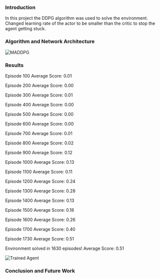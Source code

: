 [//]: # (Image References)

[image1]: https://github.com/arjunlikesgeometry/DRLND-Project-3/blob/master/P3.png
[image2]: https://github.com/arjunlikesgeometry/DRLND-Project-3/blob/master/MADDPG.png

### Introduction
In this project the DDPG algorithm was used to solve the environment. Changed learning rate of the actor to be smaller than the critic to stop the agent getting stuck. 

### Algorithm and Network Architecture
![MADDPG][image2]

### Results
Episode 100	Average Score: 0.01

Episode 200	Average Score: 0.00

Episode 300	Average Score: 0.01

Episode 400	Average Score: 0.00

Episode 500	Average Score: 0.00

Episode 600	Average Score: 0.00

Episode 700	Average Score: 0.01

Episode 800	Average Score: 0.02

Episode 900	Average Score: 0.12

Episode 1000	Average Score: 0.13

Episode 1100	Average Score: 0.11

Episode 1200	Average Score: 0.24

Episode 1300	Average Score: 0.28

Episode 1400	Average Score: 0.13

Episode 1500	Average Score: 0.18

Episode 1600	Average Score: 0.26

Episode 1700	Average Score: 0.40

Episode 1730	Average Score: 0.51

Environment solved in 1630 episodes!	Average Score: 0.51

![Trained Agent][image1]

### Conclusion and Future Work



